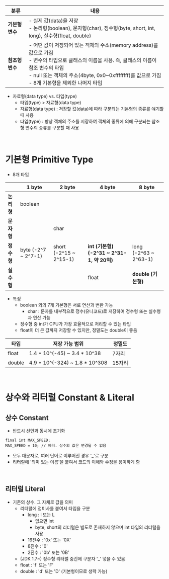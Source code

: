 
| **분류** | **내용** |
| --- | --- |
| **기본형 변수** | \- 실제 값(data)을 저장 <br>  \- 논리형(boolean), 문자형(char), 정수형(byte, short, int, long), 실수형(float, double) |
| **참조형 변수** | \- 어떤 값이 저장되어 있는 객체의 주소(memory address)를 값으로 가짐  <br> \- 변수의 타입으로 클래스의 이름을 사용. 즉, 클래스의 이름이 참조 변수의 타입  <br> \- null 또는 객체의 주소(4byte, 0x0~0xffffffff)를 값으로 가짐   \- 8개 기본형을 제외한 나머지 타입 |


- 자료형(data type) vs. 타입(type)
  - 타입(type) > 자료형(data type)
  - 자료형(data type) : 저장할 값(data)에 따라 구분되는 기본형의 종류를 얘기할 때 사용
  - 타입(type) : 항상 객체의 주소를 저장하여 객체의 종류에 의해 구분되는 참조형 변수릐 종류를 구분할 때 사용

<br>


# **기본형 Primitive Type**

-   8개 타입

|   | **1 byte** | **2 byte**  | **4 byte** | **8 byte** |
| --- | --- | --- | --- | --- |
| **논리형** | boolean |   |   |   |
| **문자형** |   | char |   |   |
| **정수형** | byte (-2^7 ~ 2^7-1) | short (-2^15 ~ 2^15-1) | **int (기본형) (-2^31 ~ 2^31-1, 약 20억)** | long (-2^63 ~ 2^63-1) |
| **실수형** |   |   | float | **double (기본형)** |

-   특징
    -   boolean 외의 7개 기본형은 서로 연산과 변환 가능
        -   char : 문자를 내부적으로 정수(유니코드)로 저장하여 정수형 또는 실수형과 연산 가능
    -   정수형 중 int가 CPU가 가장 효율적으로 처리할 수 있는 타입
    -   float이 더 큰 값까지 저장할 수 있지만, 정밀도는 double이 좋음
 
| 타입 | 저장 가능 범위 | 정밀도 |
| --- | --- | --- |
| float | 1.4 \* 10^(-45) ~ 3.4 \* 10^38 | 7자리 |
| double | 4.9 \* 10^(-324) ~ 1.8 \* 10^308 | 15자리 |

<br>

# **상수와 리터럴 Constant & Literal**

## **상수 Constant**

-   반드시 선언과 동시에 초기화

```
final int MAX_SPEED;
MAX_SPEED = 10; // 에러. 상수의 값은 변경될 수 없음
```

-   모두 대문자로, 여러 단어로 이루어진 경우 '\_'로 구분
-   리터럴에 '의미 있는 이름'을 붙여서 코드의 이해와 수정을 용이하게 함

<br>

## **리터럴 Literal**

-   기존의 상수. 그 자체로 값을 의미
    -   리터럴에 접미사를 붙여서 타입을 구분
        -   long : l 또는 L
            -   없으면 int
            -   byte, short의 리터럴은 별도로 존재하지 않으며 int 타입의 리터럴을 사용
        -   16진수 : '0x' 또는 '0X'
        -   8진수 : '0'
        -   2진수 : '0b' 또는 '0B'
    -   (JDK 1.7~) 정수형 리터럴 중간에 구분자 '\_' 넣을 수 있음
    -   float : 'f' 또는 'F'
    -   double : 'd' 또는 'D' (기본형이므로 생략 가능)
 
<br>
